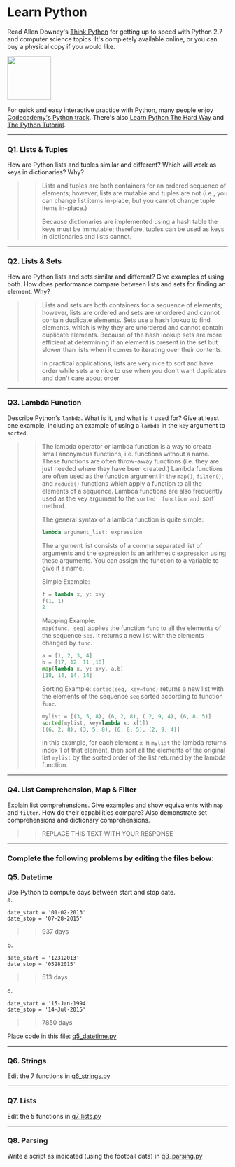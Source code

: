 # Learn Python

Read Allen Downey's [Think Python](http://www.greenteapress.com/thinkpython/) for getting up to speed with Python 2.7 and computer science topics. It's completely available online, or you can buy a physical copy if you would like.

<a href="http://www.greenteapress.com/thinkpython/"><img src="img/think_python.png" style="width: 100px;" target="_blank"></a>

For quick and easy interactive practice with Python, many people enjoy [Codecademy's Python track](http://www.codecademy.com/en/tracks/python). There's also [Learn Python The Hard Way](http://learnpythonthehardway.org/book/) and [The Python Tutorial](https://docs.python.org/2/tutorial/).

---

### Q1. Lists &amp; Tuples

How are Python lists and tuples similar and different? Which will work as keys in dictionaries? Why?

>> Lists and tuples are both containers for an ordered sequence of elements; however, lists are mutable and tuples are not (i.e., you can change list items in-place, but you cannot change tuple items in-place.)  
>>
>> Because dictionaries are implemented using a hash table the keys must be immutable; therefore, tuples can be used as keys in dictionaries and lists cannot.  

---

### Q2. Lists &amp; Sets

How are Python lists and sets similar and different? Give examples of using both. How does performance compare between lists and sets for finding an element. Why?

>> Lists and sets are both containers for a sequence of elements; however, lists are ordered and sets are unordered and cannot contain duplicate elements.  Sets use a hash lookup to find elements, which is why they are unordered and cannot contain duplicate elements. Because of the hash lookup sets are more efficient at determining if an element is present in the set but slower than lists when it comes to iterating over their contents.  
>>
>> In practical applications, lists are very nice to sort and have order while sets are nice to use when you don't want duplicates and don't care about order.

---

### Q3. Lambda Function

Describe Python's `lambda`. What is it, and what is it used for? Give at least one example, including an example of using a `lambda` in the `key` argument to `sorted`.

>> The lambda operator or lambda function is a way to create small anonymous functions, i.e. functions without a name. These functions are often throw-away functions (i.e. they are just needed where they have been created.) Lambda functions are often used as the function argument in the `map()`, `filter()`, and `reduce()` functions which apply a function to all the elements of a sequence.  Lambda functions are also frequently used as the key argument to the `sorted' function and `sort` method.
>>
>> The general syntax of a lambda function is quite simple:  
>> ```python
>> lambda argument_list: expression
>> ```
>>
>> The argument list consists of a comma separated list of arguments and the expression is an arithmetic expression using these arguments. You can assign the function to a variable to give it a name.  
>> 
>> Simple Example:
>> ```python
>> f = lambda x, y: x+y
>> f(1, 1)
>> 2
>> ```
>>
>> Mapping Example:  
>> `map(func, seq)` applies the function `func` to all the elements of the sequence `seq`. It returns a new list with the elements changed by `func`.  
>> ```python
>> a = [1, 2, 3, 4]
>> b = [17, 12, 11 ,10]
>> map(lambda x, y: x+y, a,b)
>> [18, 14, 14, 14]
>> ```
>>
>> Sorting Example:
>> `sorted(seq, key=func)` returns a new list with the elements of the sequence `seq` sorted according to function `func`.  
>> ```python
>> mylist = [(3, 5, 8), (6, 2, 8), ( 2, 9, 4), (6, 8, 5)]
>> sorted(mylist, key=lambda x: x[1])
>> [(6, 2, 8), (3, 5, 8), (6, 8, 5), (2, 9, 4)]
>> ```
>> In this example, for each element `x` in `mylist` the lambda returns index 1 of that element, then sort all the elements of the original list `mylist` by the sorted order of the list returned by the lambda function.

---

### Q4. List Comprehension, Map &amp; Filter

Explain list comprehensions. Give examples and show equivalents with `map` and `filter`. How do their capabilities compare? Also demonstrate set comprehensions and dictionary comprehensions.

>> REPLACE THIS TEXT WITH YOUR RESPONSE

---

### Complete the following problems by editing the files below:

### Q5. Datetime
Use Python to compute days between start and stop date.   
a.  

```
date_start = '01-02-2013'    
date_stop = '07-28-2015'
```

>> 937 days

b.  
```
date_start = '12312013'  
date_stop = '05282015'  
```

>> 513 days

c.  
```
date_start = '15-Jan-1994'      
date_stop = '14-Jul-2015'  
```

>> 7850 days

Place code in this file: [q5_datetime.py](python/q5_datetime.py)

---

### Q6. Strings
Edit the 7 functions in [q6_strings.py](python/q6_strings.py)

---

### Q7. Lists
Edit the 5 functions in [q7_lists.py](python/q7_lists.py)

---

### Q8. Parsing
Write a script as indicated (using the football data) in [q8_parsing.py](python/q8_parsing.py)





